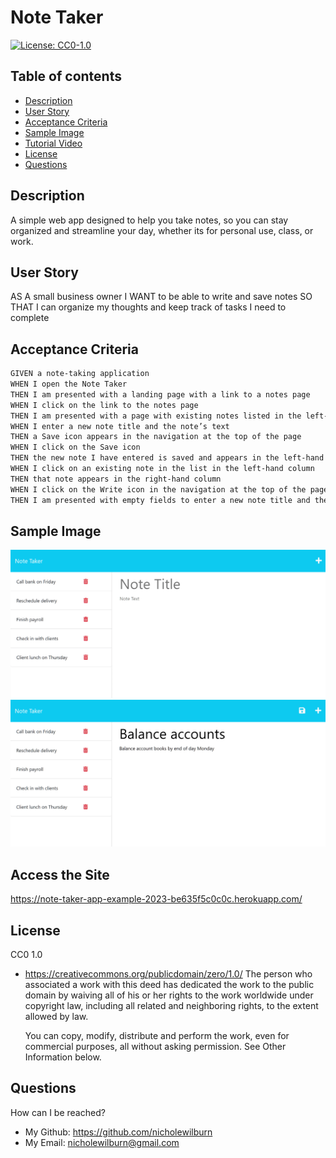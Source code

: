# Note Taker
[![License: CC0-1.0](https://licensebuttons.net/l/zero/1.0/80x15.png)](http://creativecommons.org/publicdomain/zero/1.0/)

## Table of contents
* [Description](#description)
* [User Story](#installIns)
* [Acceptance Criteria](#usage)
* [Sample Image](#contribution)
* [Tutorial Video](#testIns)
* [License](#license)
* [Questions](#questions)

<a name="description"></a>
## Description 
A simple web app designed to help you take notes, so you can stay organized and streamline your day, whether its for personal use, class, or work.

<a name="installIns"></a>
## User Story 

AS A small business owner
I WANT to be able to write and save notes
SO THAT I can organize my thoughts and keep track of tasks I need to complete

<a name="usage"></a>
## Acceptance Criteria 

```md
GIVEN a note-taking application
WHEN I open the Note Taker
THEN I am presented with a landing page with a link to a notes page
WHEN I click on the link to the notes page
THEN I am presented with a page with existing notes listed in the left-hand column, plus empty fields to enter a new note title and the note’s text in the right-hand column
WHEN I enter a new note title and the note’s text
THEN a Save icon appears in the navigation at the top of the page
WHEN I click on the Save icon
THEN the new note I have entered is saved and appears in the left-hand column with the other existing notes
WHEN I click on an existing note in the list in the left-hand column
THEN that note appears in the right-hand column
WHEN I click on the Write icon in the navigation at the top of the page
THEN I am presented with empty fields to enter a new note title and the note’s text in the right-hand column
```

<a name="contribution"></a>
## Sample Image

<img src="starter\Assets\11-express-homework-demo-01.png">
<img src="starter\Assets\11-express-homework-demo-02.png">

<a name="testIns"></a>
## Access the Site

https://note-taker-app-example-2023-be635f5c0c0c.herokuapp.com/

<a name="license"></a>
## License
CC0 1.0
- https://creativecommons.org/publicdomain/zero/1.0/
    The person who associated a work with this deed has dedicated the work to the public domain by waiving all of his or her rights to the work worldwide under copyright law, including all related and neighboring rights, to the extent allowed by law.

    You can copy, modify, distribute and perform the work, even for commercial purposes, all without asking permission. See Other Information below.

<a name="questions"></a>   
## Questions
How can I be reached?
- My Github: https://github.com/nicholewilburn
- My Email: nicholewilburn@gmail.com
